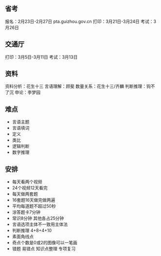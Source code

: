 ## 省考
报名：2月23日-2月27日 pta.guizhou.gov.cn
打印：3月21日-3月24日
考试：3月26日

## 交通厅
打印：3月5日-3月11日
考试：3月13日

## 资料
资料分析：花生十三
言语理解：顾斐
数量关系：花生十三/齐麟
判断推理：钩不了沉
申论：李梦园

## 难点
* 言语主题
* 言语填词
* 定义
* 类比
* 逻辑判断
* 数字推理

## 安排
* 每天看两个视频
* 24个视频12天看完
* 每天做两套题
* 16套题16天做完做两遍
* 平均每道题不超过50秒
* 涂答题卡7分钟
* 常识8分钟 其他各占25分钟
* 言语选项主体不一致用主体法
* 判断推理 4+8+4+10
* 素面角线点
* 奇点个数是0或2的图像可以一笔画
* 错题 易错点 知识点整理 专项复习